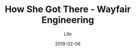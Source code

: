 ---
title: "How She Got There - Wayfair Engineering"
subtitle: "Life"
layout: default
modal-id: 1
date: 2019-02-06
img: howshegotthere.png
thumbnail: howshegotthere-thumbnail.png
alt: "How She Got There - Wayfair Engineering Event"
project-date: "February 2019"
description: "As the company starts to recognize the importance of diversity in the workplace, I felt like I could use my connections from leading Women in CS at Boston University to help this initiative. After discovering one of the causes being that not enough women apply, I decided to create an event to showcase strong women in Wayfair Engineering by sharing their unique stories of how they got to where they are and the cool projects their teams are working on."

---